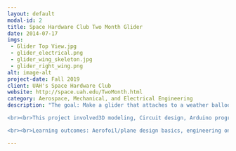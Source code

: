 ```yaml
---
layout: default
modal-id: 2
title: Space Hardware Club Two Month Glider
date: 2014-07-17
imgs: 
 - Glider Top View.jpg
 - glider_electrical.png
 - glider_wing_skeleton.jpg
 - glider_right_wing.png
alt: image-alt
project-date: Fall 2019
client: UAH's Space Hardware Club
website: http://space.uah.edu/TwoMonth.html
category: Aerospace, Mechanical, and Electrical Engineering
description: "The goal: Make a glider that attaches to a weather balloon, cuts itself down at 300 meters, and gathers acceleration, rotation, and air pressure data on the way down.

<br><br>This project involved3D modeling, Circuit design, Arduino programming, 3D printing, CFD analysis, General shop tools.

<br><br>Learning outcomes: Aerofoil/plane design basics, engineering on a time constraint, circuits without a breadboard."

---
```

